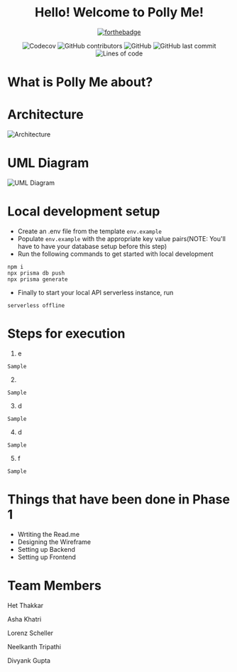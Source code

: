 <div align="center">

<h1> Hello! Welcome to Polly Me! </h1>

<div align="center">

[![forthebadge](https://forthebadge.com/images/badges/built-with-love.svg)](https://forthebadge.com) 
</div>

![Codecov](https://img.shields.io/codecov/c/github/Hetthakkar/polly)
![GitHub contributors](https://img.shields.io/github/contributors/Hetthakkar/polly)
![GitHub](https://img.shields.io/github/license/Hetthakkar/polly)
![GitHub last commit](https://img.shields.io/github/last-commit/Hetthakkar/polly)
![Lines of code](https://img.shields.io/tokei/lines/github/Hetthakkar/polly)


</div>

<h1> What is Polly Me about? </h1>

<h1> Architecture </h1>

![Architecture](https://user-images.githubusercontent.com/89552657/134991456-506a1266-c0a2-4523-a20e-c0a5c88d521d.jpeg)

<h1> UML Diagram </h1>

![UML Diagram](https://user-images.githubusercontent.com/89552657/134991457-fe107b9f-cbb0-4fe1-9958-ee1de68b0a6b.jpeg)


<h1> Local development setup </h1>

- Create an .env file from the template `env.example`
- Populate `env.example` with the appropriate key value pairs(NOTE: You'll have to have your database setup before this step)
- Run the following commands to get started with local development
```
npm i
npx prisma db push
npx prisma generate
```
- Finally to start your local API serverless instance, run
```
serverless offline
```


<h1> Steps for execution </h1>

1. e
```
Sample
```
2. 
```
Sample
```
3. d
```
Sample
```
4. d
```
Sample
```

5. f
```
Sample
```


<h1> Things that have been done in Phase 1 </h1>


* Wrtiting the Read.me
* Designing the Wireframe
* Setting up Backend
* Setting up Frontend

<h1> Team Members </h1>

Het Thakkar

Asha Khatri 

Lorenz Scheller

Neelkanth Tripathi 

Divyank Gupta 
